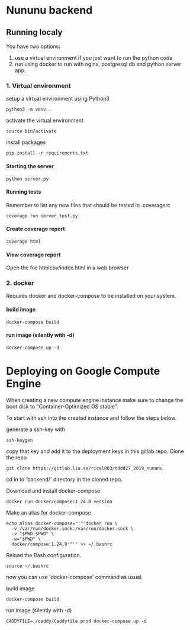 # Nununu backend

## Running localy
You  have two options:
1. use a virtual environment if you just want to run the python code
2. run using docker to run with nginx, postgresql db and python server app.

### 1. Virtual environment
setup a virtual environment using Python3

```
python3 -m venv .
```

activate the virtual environment
```
source bin/activate
```

install  packages
```
pip install -r requirements.txt
```

#### Starting the server
  ```
  python server.py
  ```

#### Running tests
  Remember to list any new files that should be tested in .coveragerc
  ```
  coverage run server_test.py
  ```

#### Create coverage report
  ```
  coverage html
  ```

#### View coverage report
Open the file htmlcov/index.html in a web browser


### 2. docker

Requires docker and docker-compose to be installed on your system.

#### build image
  ```
  docker-compose build
  ```

#### run image (silently with -d)
  ```
  docker-compose up -d
  ```


# Deploying on Google Compute Engine
When creating a new compute engine instance make sure to change the boot disk to "Container-Optimized OS stable".

To start with ssh into the created instance and follow the steps below.

generate a ssh-key with
  ```
  ssh-keygen
  ```
copy that key and add it to the deployment keys in this gitlab repo.
Clone the repo
  ```
  git clone https://gitlab.liu.se/rical803/tddd27_2019_nununu
  ```
cd in to 'backend/' directory in the cloned repo.

Download and install docker-compose
  ```
  docker run docker/compose:1.24.0 version
  ```

  Make an alias for docker-compose
  ```
  echo alias docker-compose="'"'docker run \
    -v /var/run/docker.sock:/var/run/docker.sock \
    -v "$PWD:$PWD" \
    -w="$PWD" \
    docker/compose:1.24.0'"'" >> ~/.bashrc
  ```
Reload the Bash configuration.
  ```
  source ~/.bashrc
  ```

now you can use 'docker-compose' command as usual.

build image
  ```
  docker-compose build
  ```

run image (silently with -d)
  ```
  CADDYFILE=./caddy/Caddyfile.prod docker-compose up -d
  ```
